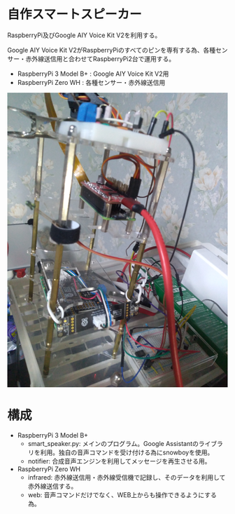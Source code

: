 # 自作スマートスピーカー

RaspberryPi及びGoogle AIY Voice Kit V2を利用する。  

Google AIY Voice Kit V2がRaspberryPiのすべてのピンを専有する為、各種センサー・赤外線送信用と合わせてRaspberryPi2台で運用する。

* RaspberryPi 3 Model B+ : Google AIY Voice Kit V2用
* RaspberryPi Zero WH    : 各種センサー・赤外線送信用

![写真](raspberry_pi.jpg)

# 構成

* RaspberryPi 3 Model B+ 
  * smart_speaker.py: メインのプログラム。Google Assistantのライブラリを利用。独自の音声コマンドを受け付ける為にsnowboyを使用。
  * notifier: 合成音声エンジンを利用してメッセージを再生させる用。
* RaspberryPi Zero WH
  * infrared: 赤外線送信用・赤外線受信機で記録し、そのデータを利用して赤外線送信する。
  * web: 音声コマンドだけでなく、WEB上からも操作できるようにする為。

